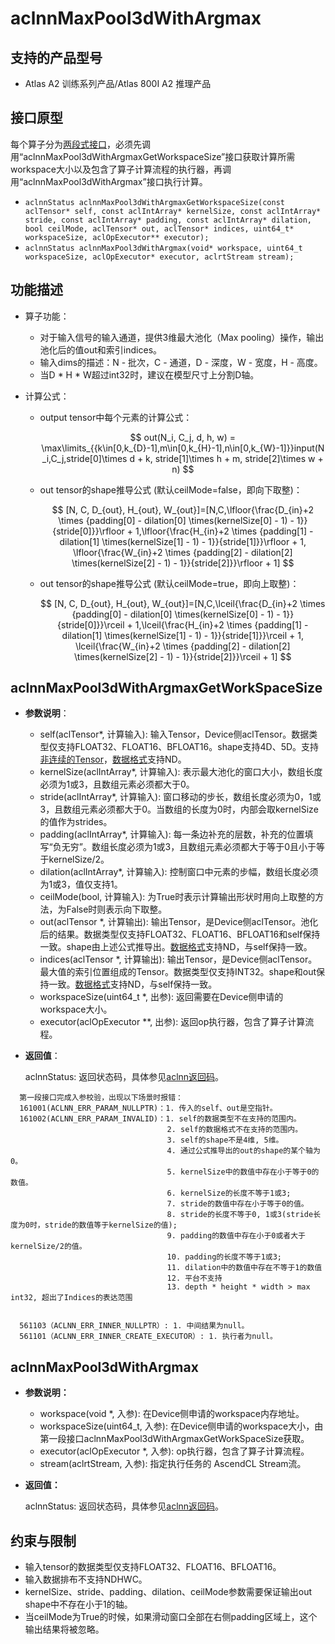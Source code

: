 # aclnnMaxPool3dWithArgmax

## 支持的产品型号

- Atlas A2 训练系列产品/Atlas 800I A2 推理产品

## 接口原型

每个算子分为[两段式接口](common/两段式接口.md)，必须先调用“aclnnMaxPool3dWithArgmaxGetWorkspaceSize”接口获取计算所需workspace大小以及包含了算子计算流程的执行器，再调用“aclnnMaxPool3dWithArgmax”接口执行计算。

* `aclnnStatus aclnnMaxPool3dWithArgmaxGetWorkspaceSize(const aclTensor* self, const aclIntArray* kernelSize, const aclIntArray* stride, const aclIntArray* padding, const aclIntArray* dilation, bool ceilMode, aclTensor* out, aclTensor* indices, uint64_t* workspaceSize, aclOpExecutor** executor);`
* `aclnnStatus aclnnMaxPool3dWithArgmax(void* workspace, uint64_t workspaceSize, aclOpExecutor* executor, aclrtStream stream);`

## 功能描述

* 算子功能：
  * 对于输入信号的输入通道，提供3维最大池化（Max pooling）操作，输出池化后的值out和索引indices。
  * 输入dims的描述：N - 批次，C - 通道，D - 深度，W - 宽度，H - 高度。
  * 当D * H * W超过int32时，建议在模型尺寸上分割D轴。
* 计算公式：
  
  * output tensor中每个元素的计算公式：
    
    $$
    out(N_i, C_j, d, h, w) = \max\limits_{{k\in[0,k_{D}-1],m\in[0,k_{H}-1],n\in[0,k_{W}-1]}}input(N_i,C_j,stride[0]\times d + k, stride[1]\times h + m, stride[2]\times w + n)
    $$
  * out tensor的shape推导公式 (默认ceilMode=false，即向下取整)：
    
    $$
    [N, C, D_{out}, H_{out}, W_{out}]=[N,C,\lfloor{\frac{D_{in}+2 \times {padding[0] - dilation[0] \times(kernelSize[0] - 1) - 1}}{stride[0]}}\rfloor + 1,\lfloor{\frac{H_{in}+2 \times {padding[1] - dilation[1] \times(kernelSize[1] - 1) - 1}}{stride[1]}}\rfloor + 1, \lfloor{\frac{W_{in}+2 \times {padding[2] - dilation[2] \times(kernelSize[2] - 1) - 1}}{stride[2]}}\rfloor + 1]
    $$
  * out tensor的shape推导公式 (默认ceilMode=true，即向上取整)：
    
    $$
    [N, C, D_{out}, H_{out}, W_{out}]=[N,C,\lceil{\frac{D_{in}+2 \times {padding[0] - dilation[0] \times(kernelSize[0] - 1) - 1}}{stride[0]}}\rceil + 1,\lceil{\frac{H_{in}+2 \times {padding[1] - dilation[1] \times(kernelSize[1] - 1) - 1}}{stride[1]}}\rceil + 1, \lceil{\frac{W_{in}+2 \times {padding[2] - dilation[2] \times(kernelSize[2] - 1) - 1}}{stride[2]}}\rceil + 1]
    $$

## aclnnMaxPool3dWithArgmaxGetWorkSpaceSize

* **参数说明**：
  
  * self(aclTensor*, 计算输入): 输入Tensor，Device侧aclTensor。数据类型仅支持FLOAT32、FLOAT16、BFLOAT16。shape支持4D、5D。支持[非连续的Tensor](common/非连续的Tensor.md)，[数据格式](common/数据格式.md)支持ND。
  * kernelSize(aclIntArray*, 计算输入): 表示最大池化的窗口大小，数组长度必须为1或3，且数组元素必须都大于0。
  * stride(aclIntArray*, 计算输入): 窗口移动的步长，数组长度必须为0，1或3，且数组元素必须都大于0。当数组的长度为0时，内部会取kernelSize的值作为strides。
  * padding(aclIntArray*, 计算输入): 每一条边补充的层数，补充的位置填写“负无穷”。数组长度必须为1或3，且数组元素必须都大于等于0且小于等于kernelSize/2。
  * dilation(aclIntArray*, 计算输入): 控制窗口中元素的步幅，数组长度必须为1或3，值仅支持1。
  * ceilMode(bool, 计算输入): 为True时表示计算输出形状时用向上取整的方法，为False时则表示向下取整。
  * out(aclTensor \*, 计算输出): 输出Tensor，是Device侧aclTensor。池化后的结果。数据类型仅支持FLOAT32、FLOAT16、BFLOAT16和self保持一致。shape由上述公式推导出。[数据格式](common/数据格式.md)支持ND，与self保持一致。
  * indices(aclTensor \*, 计算输出): 输出Tensor，是Device侧aclTensor。最大值的索引位置组成的Tensor。数据类型仅支持INT32。shape和out保持一致。[数据格式](common/数据格式.md)支持ND，与self保持一致。
  * workspaceSize(uint64_t \*, 出参): 返回需要在Device侧申请的workspace大小。
  * executor(aclOpExecutor \*\*, 出参): 返回op执行器，包含了算子计算流程。
* **返回值**：
  
  aclnnStatus: 返回状态码，具体参见[aclnn返回码](common/aclnn返回码.md)。

```
  第一段接口完成入参校验，出现以下场景时报错：
  161001(ACLNN_ERR_PARAM_NULLPTR)：1. 传入的self、out是空指针。
  161002(ACLNN_ERR_PARAM_INVALID)：1. self的数据类型不在支持的范围内。
                                   2. self的数据格式不在支持的范围内。
                                   3. self的shape不是4维, 5维。
                                   4. 通过公式推导出的out的shape的某个轴为0。
                                   5. kernelSize中的数值中存在小于等于0的数值。
                                   6. kernelSize的长度不等于1或3;
                                   7. stride的数值中存在小于等于0的值。
                                   8. stride的长度不等于0, 1或3(stride长度为0时，stride的数值等于kernelSize的值);
                                   9. padding的数值中存在小于0或者大于kernelSize/2的值。
                                   10. padding的长度不等于1或3;
                                   11. dilation中的数值中存在不等于1的数值
                                   12. 平台不支持
                                   13. depth * height * width > max int32, 超出了Indices的表达范围


  561103（ACLNN_ERR_INNER_NULLPTR）: 1. 中间结果为null。
  561101（ACLNN_ERR_INNER_CREATE_EXECUTOR）: 1. 执行者为null。
```

## aclnnMaxPool3dWithArgmax

- **参数说明：**
  
  * workspace(void \*, 入参): 在Device侧申请的workspace内存地址。
  * workspaceSize(uint64_t, 入参): 在Device侧申请的workspace大小，由第一段接口aclnnMaxPool3dWithArgmaxGetWorkSpaceSize获取。
  * executor(aclOpExecutor \*, 入参): op执行器，包含了算子计算流程。
  * stream(aclrtStream, 入参): 指定执行任务的 AscendCL Stream流。
- **返回值：**
  
  aclnnStatus: 返回状态码，具体参见[aclnn返回码](common/aclnn返回码.md)。

## 约束与限制

- 输入tensor的数据类型仅支持FLOAT32、FLOAT16、BFLOAT16。
- 输入数据排布不支持NDHWC。
- kernelSize、stride、padding、dilation、ceilMode参数需要保证输出out shape中不存在小于1的轴。
- 当ceilMode为True的时候，如果滑动窗口全部在右侧padding区域上，这个输出结果将被忽略。